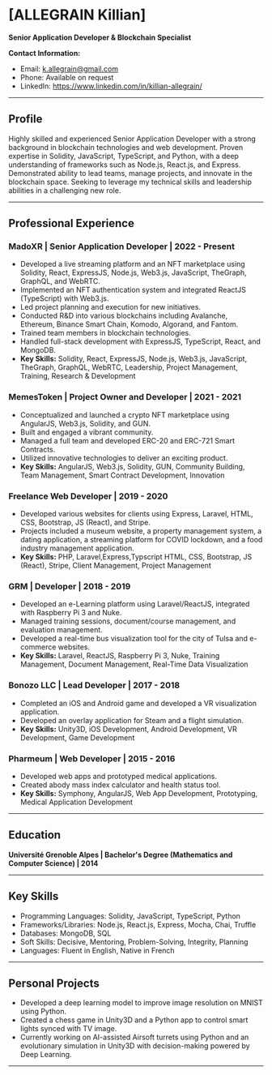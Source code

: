 # [ALLEGRAIN Killian]
**Senior Application Developer & Blockchain Specialist**

**Contact Information:**
- Email: k.allegrain@gmail.com
- Phone: Available on request
- LinkedIn: https://www.linkedin.com/in/killian-allegrain/

---

## **Profile**
Highly skilled and experienced Senior Application Developer with a strong background in blockchain technologies and web development. Proven expertise in Solidity, JavaScript, TypeScript, and Python, with a deep understanding of frameworks such as Node.js, React.js, and Express. Demonstrated ability to lead teams, manage projects, and innovate in the blockchain space. Seeking to leverage my technical skills and leadership abilities in a challenging new role.

---

## **Professional Experience**

### **MadoXR | Senior Application Developer | 2022 - Present**
- Developed a live streaming platform and an NFT marketplace using Solidity, React, ExpressJS, Node.js, Web3.js, JavaScript, TheGraph, GraphQL, and WebRTC.
- Implemented an NFT authentication system and integrated ReactJS (TypeScript) with Web3.js.
- Led project planning and execution for new initiatives.
- Conducted R&D into various blockchains including Avalanche, Ethereum, Binance Smart Chain, Komodo, Algorand, and Fantom.
- Trained team members in blockchain technologies.
- Handled full-stack development with ExpressJS, TypeScript, React, and MongoDB.
- **Key Skills:** Solidity, React, ExpressJS, Node.js, Web3.js, JavaScript, TheGraph, GraphQL, WebRTC, Leadership, Project Management, Training, Research & Development

### **MemesToken | Project Owner and Developer | 2021 - 2021**
- Conceptualized and launched a crypto NFT marketplace using AngularJS, Web3.js, Solidity, and GUN.
- Built and engaged a vibrant community.
- Managed a full team and developed ERC-20 and ERC-721 Smart Contracts.
- Utilized innovative technologies to deliver an exciting product.
- **Key Skills:** AngularJS, Web3.js, Solidity, GUN, Community Building, Team Management, Smart Contract Development, Innovation

### **Freelance Web Developer | 2019 - 2020**
- Developed various websites for clients using Express, Laravel, HTML, CSS, Bootstrap, JS (React), and Stripe.
- Projects included a museum website, a property management system, a dating application, a streaming platform for COVID lockdown, and a food industry management application.
- **Key Skills:** PHP, Laravel,Express,Typscript HTML, CSS, Bootstrap, JS (React), Stripe, Client Management, Project Management

### **GRM | Developer | 2018 - 2019**
- Developed an e-Learning platform using Laravel/ReactJS, integrated with Raspberry Pi 3 and Nuke.
- Managed training sessions, document/course management, and evaluation management.
- Developed a real-time bus visualization tool for the city of Tulsa and e-commerce websites.
- **Key Skills:** Laravel, ReactJS, Raspberry Pi 3, Nuke, Training Management, Document Management, Real-Time Data Visualization

### **Bonozo LLC | Lead Developer | 2017 - 2018**
- Completed an iOS and Android game and developed a VR visualization application.
- Developed an overlay application for Steam and a flight simulation.
- **Key Skills:** Unity3D, iOS Development, Android Development, VR Development, Game Development

### **Pharmeum | Web Developer | 2015 - 2016**
- Developed web apps and prototyped medical applications.
- Created abody mass index calculator and health status tool.
- **Key Skills:** Symphony, AngularJS, Web App Development, Prototyping, Medical Application Development

---

## **Education**

**Université Grenoble Alpes | Bachelor's Degree (Mathematics and Computer Science) | 2014**

---

## **Key Skills**

- Programming Languages: Solidity, JavaScript, TypeScript, Python
- Frameworks/Libraries: Node.js, React.js, Express, Mocha, Chai, Truffle
- Databases: MongoDB, SQL
- Soft Skills: Decisive, Mentoring, Problem-Solving, Integrity, Planning
- Languages: Fluent in English, Native in French

---

## **Personal Projects**

- Developed a deep learning model to improve image resolution on MNIST using Python.
- Created a chess game in Unity3D and a Python app to control smart lights synced with TV image.
- Currently working on AI-assisted Airsoft turrets using Python and an evolutionary simulation in Unity3D with decision-making powered by Deep Learning.

---

